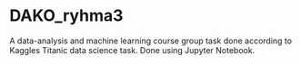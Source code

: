 # DAKO_ryhma3

A data-analysis and machine learning course group task done according to Kaggles Titanic data science task. Done using Jupyter Notebook.
